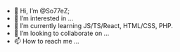 - 👋 Hi, I’m @So77eZ;
- 👀 I’m interested in ...
- 🌱 I’m currently learning JS/TS/React, HTML/CSS, PHP.
- 💞️ I’m looking to collaborate on ... 
- 📫 How to reach me ... 

<!---
So77eZ/So77eZ is a ✨ special ✨ repository because its `README.md` (this file) appears on your GitHub profile.
You can click the Preview link to take a look at your changes.
--->
